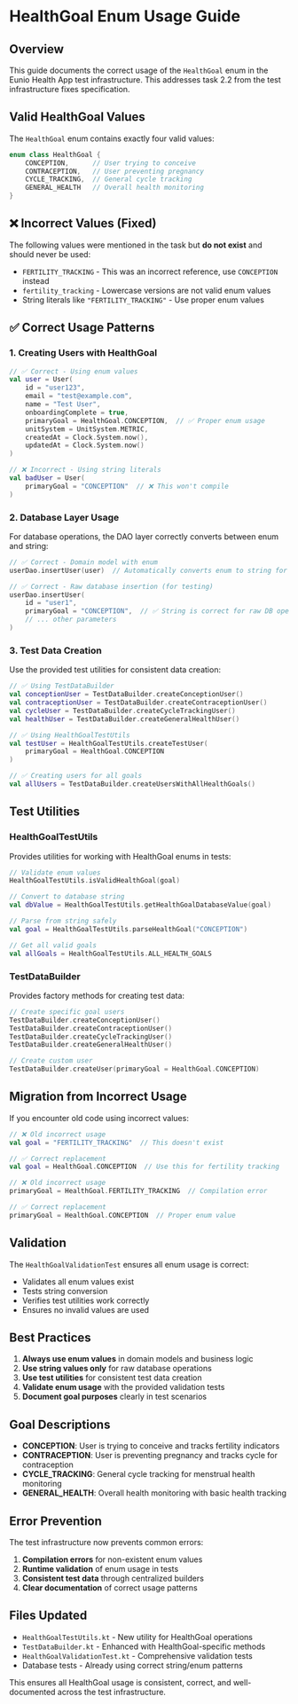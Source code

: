 # HealthGoal Enum Usage Guide

## Overview

This guide documents the correct usage of the `HealthGoal` enum in the Eunio Health App test infrastructure. This addresses task 2.2 from the test infrastructure fixes specification.

## Valid HealthGoal Values

The `HealthGoal` enum contains exactly four valid values:

```kotlin
enum class HealthGoal {
    CONCEPTION,      // User trying to conceive
    CONTRACEPTION,   // User preventing pregnancy  
    CYCLE_TRACKING,  // General cycle tracking
    GENERAL_HEALTH   // Overall health monitoring
}
```

## ❌ Incorrect Values (Fixed)

The following values were mentioned in the task but **do not exist** and should never be used:

- `FERTILITY_TRACKING` - This was an incorrect reference, use `CONCEPTION` instead
- `fertility_tracking` - Lowercase versions are not valid enum values
- String literals like `"FERTILITY_TRACKING"` - Use proper enum values

## ✅ Correct Usage Patterns

### 1. Creating Users with HealthGoal

```kotlin
// ✅ Correct - Using enum values
val user = User(
    id = "user123",
    email = "test@example.com", 
    name = "Test User",
    onboardingComplete = true,
    primaryGoal = HealthGoal.CONCEPTION,  // ✅ Proper enum usage
    unitSystem = UnitSystem.METRIC,
    createdAt = Clock.System.now(),
    updatedAt = Clock.System.now()
)

// ❌ Incorrect - Using string literals
val badUser = User(
    primaryGoal = "CONCEPTION"  // ❌ This won't compile
)
```

### 2. Database Layer Usage

For database operations, the DAO layer correctly converts between enum and string:

```kotlin
// ✅ Correct - Domain model with enum
userDao.insertUser(user)  // Automatically converts enum to string for DB

// ✅ Correct - Raw database insertion (for testing)
userDao.insertUser(
    id = "user1",
    primaryGoal = "CONCEPTION",  // ✅ String is correct for raw DB operations
    // ... other parameters
)
```

### 3. Test Data Creation

Use the provided test utilities for consistent data creation:

```kotlin
// ✅ Using TestDataBuilder
val conceptionUser = TestDataBuilder.createConceptionUser()
val contraceptionUser = TestDataBuilder.createContraceptionUser()
val cycleUser = TestDataBuilder.createCycleTrackingUser()
val healthUser = TestDataBuilder.createGeneralHealthUser()

// ✅ Using HealthGoalTestUtils
val testUser = HealthGoalTestUtils.createTestUser(
    primaryGoal = HealthGoal.CONCEPTION
)

// ✅ Creating users for all goals
val allUsers = TestDataBuilder.createUsersWithAllHealthGoals()
```

## Test Utilities

### HealthGoalTestUtils

Provides utilities for working with HealthGoal enums in tests:

```kotlin
// Validate enum values
HealthGoalTestUtils.isValidHealthGoal(goal)

// Convert to database string
val dbValue = HealthGoalTestUtils.getHealthGoalDatabaseValue(goal)

// Parse from string safely
val goal = HealthGoalTestUtils.parseHealthGoal("CONCEPTION")

// Get all valid goals
val allGoals = HealthGoalTestUtils.ALL_HEALTH_GOALS
```

### TestDataBuilder

Provides factory methods for creating test data:

```kotlin
// Create specific goal users
TestDataBuilder.createConceptionUser()
TestDataBuilder.createContraceptionUser()
TestDataBuilder.createCycleTrackingUser()
TestDataBuilder.createGeneralHealthUser()

// Create custom user
TestDataBuilder.createUser(primaryGoal = HealthGoal.CONCEPTION)
```

## Migration from Incorrect Usage

If you encounter old code using incorrect values:

```kotlin
// ❌ Old incorrect usage
val goal = "FERTILITY_TRACKING"  // This doesn't exist

// ✅ Correct replacement
val goal = HealthGoal.CONCEPTION  // Use this for fertility tracking

// ❌ Old incorrect usage  
primaryGoal = HealthGoal.FERTILITY_TRACKING  // Compilation error

// ✅ Correct replacement
primaryGoal = HealthGoal.CONCEPTION  // Proper enum value
```

## Validation

The `HealthGoalValidationTest` ensures all enum usage is correct:

- Validates all enum values exist
- Tests string conversion
- Verifies test utilities work correctly
- Ensures no invalid values are used

## Best Practices

1. **Always use enum values** in domain models and business logic
2. **Use string values only** for raw database operations
3. **Use test utilities** for consistent test data creation
4. **Validate enum usage** with the provided validation tests
5. **Document goal purposes** clearly in test scenarios

## Goal Descriptions

- **CONCEPTION**: User is trying to conceive and tracks fertility indicators
- **CONTRACEPTION**: User is preventing pregnancy and tracks cycle for contraception
- **CYCLE_TRACKING**: General cycle tracking for menstrual health monitoring  
- **GENERAL_HEALTH**: Overall health monitoring with basic health tracking

## Error Prevention

The test infrastructure now prevents common errors:

1. **Compilation errors** for non-existent enum values
2. **Runtime validation** of enum usage in tests
3. **Consistent test data** through centralized builders
4. **Clear documentation** of correct usage patterns

## Files Updated

- `HealthGoalTestUtils.kt` - New utility for HealthGoal operations
- `TestDataBuilder.kt` - Enhanced with HealthGoal-specific methods
- `HealthGoalValidationTest.kt` - Comprehensive validation tests
- Database tests - Already using correct string/enum patterns

This ensures all HealthGoal usage is consistent, correct, and well-documented across the test infrastructure.
